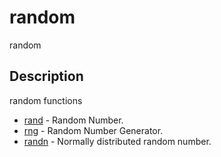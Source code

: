 

# random

random

## Description
random functions


* [rand](rand.md) - Random Number.
* [rng](rng.md) - Random Number Generator.
* [randn](randn.md) - Normally distributed random number.




